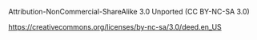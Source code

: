 Attribution-NonCommercial-ShareAlike 3.0 Unported (CC BY-NC-SA 3.0)

https://creativecommons.org/licenses/by-nc-sa/3.0/deed.en_US

